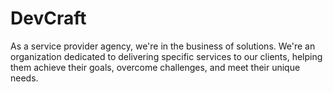 # DevCraft
As a service provider agency, we're in the business of solutions. We're an organization dedicated to delivering specific services to our clients, helping them achieve their goals, overcome challenges, and meet their unique needs.
